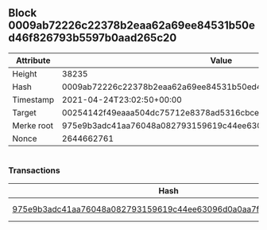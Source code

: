 ## Block 0009ab72226c22378b2eaa62a69ee84531b50ed46f826793b5597b0aad265c20

Attribute | Value
--- | ---
Height | 38235
Hash | 0009ab72226c22378b2eaa62a69ee84531b50ed46f826793b5597b0aad265c20
Timestamp | 2021-04-24T23:02:50+00:00
Target | 00254142f49eaaa504dc75712e8378ad5316cbcead634704b3734b6271167cc4
Merke root | 975e9b3adc41aa76048a082793159619c44ee63096d0a0aa7ff11feb48b8d93d
Nonce | 2644662761

```

```

### Transactions

Hash | Amount
--- | ---
[975e9b3adc41aa76048a082793159619c44ee63096d0a0aa7ff11feb48b8d93d](975e9b3adc41aa76048a082793159619c44ee63096d0a0aa7ff11feb48b8d93d.md) | 10.00000000 SKEPTI 
